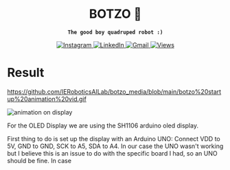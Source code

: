 <div align="center">
<h1>BOTZO 🐾</h1>

**`The good boy quadruped robot :)`**

<p align="center">
    <a href="https://www.instagram.com/botzo.ie/" target="_blank" rel="noopener noreferrer">
        <img alt="Instagram" src="https://img.shields.io/badge/Instagram-%232C3454.svg?style=for-the-badge&logo=Instagram&logoColor=white" />
    </a>
    <a href="" target="_blank" rel="noopener noreferrer">
        <img alt="LinkedIn" src="https://img.shields.io/badge/Youtube-%232C3454.svg?style=for-the-badge&logo=Youtube&logoColor=white" />
    </a>
    <a href="mailto:botzoteam@gmail.com">
        <img alt="Gmail" src="https://img.shields.io/badge/Gmail-2c3454?style=for-the-badge&logo=gmail&logoColor=white" />
    </a>
    <a href="">
        <img alt="Views" src="https://komarev.com/ghpvc/?username=botzo&color=blue&style=for-the-badge&abbreviated=true" />
    </a>

</p>

</div>

# Result

https://github.com/IERoboticsAILab/botzo_media/blob/main/botzo%20startup%20animation%20vid.gif

![animation on display](https://raw.githubusercontent.com/IERoboticsAILab/botzo_media/main/botzo%20startup%20animation%20vid.gif)

For the OLED Display we are using the SH1106 arduino oled display.

First thing to do is set up the display with an Arduino UNO: Connect VDD to 5V, GND to GND, SCK to A5, SDA to A4. In our case the UNO wasn't working but I believe this is an issue to do with the specific board I had, so an UNO should be fine. In case 

